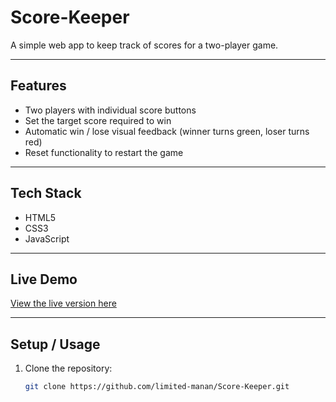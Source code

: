 # Score-Keeper

A simple web app to keep track of scores for a two-player game.

---

## Features

- Two players with individual score buttons  
- Set the target score required to win  
- Automatic win / lose visual feedback (winner turns green, loser turns red)  
- Reset functionality to restart the game  

---

## Tech Stack

- HTML5  
- CSS3  
- JavaScript  

---

## Live Demo

[View the live version here](https://warm-bubblegum-0283de.netlify.app/) 

---

## Setup / Usage

1. Clone the repository:  
   ```bash
   git clone https://github.com/limited-manan/Score-Keeper.git
